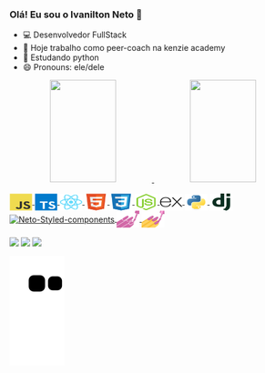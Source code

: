 ### Olá! Eu sou o Ivanilton Neto 👋

- 💻 Desenvolvedor FullStack
- 🔭 Hoje trabalho como peer-coach na kenzie academy
- 🌱 Estudando python
- 😄 Pronouns: ele/dele

<div align="center">
  <a href="https://github.com/ivaniltonneto">
  <img height="180em" width="48%" src="https://github-readme-stats.vercel.app/api?username=ivaniltonneto&show_icons=true&theme=highcontrast&include_all_commits=true&count_private=true"/>
  <img height="180em" width="48%" src="https://github-readme-stats.vercel.app/api/top-langs/?username=ivaniltonneto&layout=compact&langs_count=7&theme=highcontrast"/>
</div>
  
 <div style="display: inline_block"><br>
  <img align="center" alt="Neto-Js" height="30" width="40" src="https://raw.githubusercontent.com/devicons/devicon/master/icons/javascript/javascript-original.svg">
  <img align="center" alt="Neto-Ts" height="30" width="40" src="https://raw.githubusercontent.com/devicons/devicon/master/icons/typescript/typescript-plain.svg">
  <img align="center" alt="Neto-React" height="30" width="40" src="https://raw.githubusercontent.com/devicons/devicon/master/icons/react/react-original.svg">
  <img align="center" alt="Neto-HTML" height="30" width="40" src="https://raw.githubusercontent.com/devicons/devicon/master/icons/html5/html5-original.svg">
  <img align="center" alt="Neto-CSS" height="30" width="40" src="https://raw.githubusercontent.com/devicons/devicon/master/icons/css3/css3-original.svg"> 
  <img align="center" alt="Neto-NodeJs" height="30" width="40" src="https://raw.githubusercontent.com/devicons/devicon/master/icons/nodejs/nodejs-original.svg">
  <img align="center" alt="Neto-Express" height="30" width="40" src="https://raw.githubusercontent.com/devicons/devicon/master/icons/express/express-original.svg">
  <img align="center" alt="Neto-Python" height="30" width="40" src="https://raw.githubusercontent.com/devicons/devicon/master/icons/python/python-original.svg">
  <img align="center" alt="Neto-Django" height="30" width="40" src="https://raw.githubusercontent.com/devicons/devicon/master/icons/django/django-plain.svg">
  <img align="center" alt="Neto-Styled-components" height="30" width="40" src="https://raw.githubusercontent.com/devicons/devicon/master/icons/styled-components/styled-components-plain.svg">
   <img align="center" alt="Neto-Styled-components" height="30" width="40" src="https://raw.githubusercontent.com/devicons/devicon/master/icons/styledcomponents/styledcomponents-plain.svg">
   <img align="center" alt="Neto-Styled-components" height="30" width="40" src="https://raw.githubusercontent.com/devicons/devicon/master/icons/styledcomponents/styledcomponents-original.svg">
</div>
  <br>
<div>   
  <a href="https://instagram.com/ivanilton_neto" target="_blank"><img src="https://img.shields.io/badge/-Instagram-%23E4405F?style=for-the-badge&logo=instagram&logoColor=white" target="_blank"></a>  
  <a href = "mailto:netijua@gmail.com"><img src="https://img.shields.io/badge/-Gmail-%23333?style=for-the-badge&logo=gmail&logoColor=white" target="_blank"></a>
  <a href="https://www.linkedin.com/in/ivanilton-neto-a712a379/" target="_blank"><img src="https://img.shields.io/badge/-LinkedIn-%230077B5?style=for-the-badge&logo=linkedin&logoColor=white" target="_blank"></a>  
    
  
  ![Snake animation](https://github.com/ivaniltonneto/ivaniltonneto/blob/output/github-contribution-grid-snake.svg)
</div>
